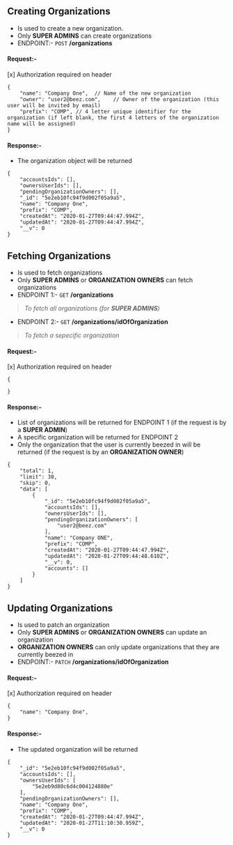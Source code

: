 ## Creating Organizations

* Is used to create a new organization.
* Only **SUPER ADMINS** can create organizations
* ENDPOINT:- `POST` **/organizations**

#### Request:-
[x] Authorization required on header
```
{
	"name": "Company One",  // Name of the new organization
	"owner": "user2@beez.com",    // Owner of the organization (this user will be invited by email)
	"prefix": "COMP", // 4 letter unique identifier for the organization (if left blank, the first 4 letters of the organization name will be assigned)
}
```
#### Response:-

* The organization object will be returned
```
{
    "accountsIds": [],
    "ownersUserIds": [],
    "pendingOrganizationOwners": [],
    "_id": "5e2eb10fc94f9d002f05a9a5",
    "name": "Company One",
    "prefix": "COMP",
    "createdAt": "2020-01-27T09:44:47.994Z",
    "updatedAt": "2020-01-27T09:44:47.994Z",
    "__v": 0
}
```



## Fetching Organizations

* Is used to fetch organizations
* Only **SUPER ADMINS** or **ORGANIZATION OWNERS** can fetch organizations
* ENDPOINT 1:- `GET` **/organizations** 
> _To fetch all organizations (for **SUPER ADMINS**)_
* ENDPOINT 2:- `GET` **/organizations/idOfOrganization**    
> _To fetch a sepecific organization_

#### Request:-
[x] Authorization required on header
```
{

}
```
#### Response:-

* List of organizations will be returned for ENDPOINT 1 (if the request is by a **SUPER ADMIN**)
* A specific organization will be returned for ENDPOINT 2
* Only the organization that the user is currently beezed in will be returned (if the request is by an **ORGANIZATION OWNER**)

```
{
    "total": 1,
    "limit": 30,
    "skip": 0,
    "data": [
        {
            "_id": "5e2eb10fc94f9d002f05a9a5",
            "accountsIds": [],
            "ownersUserIds": [],
            "pendingOrganizationOwners": [
                "user2@beez.com"
            ],
            "name": "Company ONE",
            "prefix": "COMP",
            "createdAt": "2020-01-27T09:44:47.994Z",
            "updatedAt": "2020-01-27T09:44:48.610Z",
            "__v": 0,
            "accounts": []
        }
    ]
}
```



## Updating Organizations

* Is used to patch an organization
* Only **SUPER ADMINS** or **ORGANIZATION OWNERS** can update an organization
* **ORGANIZATION OWNERS** can only update organizations that they are currently beezed in
* ENDPOINT:- `PATCH` **/organizations/idOfOrganization**

#### Request:-
[x] Authorization required on header
```
{
	"name": "Company One",
}
```
#### Response:-

* The updated organization will be returned
```
{
    "_id": "5e2eb10fc94f9d002f05a9a5",
    "accountsIds": [],
    "ownersUserIds": [
        "5e2eb9d80c6d4c004124880e"
    ],
    "pendingOrganizationOwners": [],
    "name": "Company One",
    "prefix": "COMP",
    "createdAt": "2020-01-27T09:44:47.994Z",
    "updatedAt": "2020-01-27T11:10:30.959Z",
    "__v": 0
}
```